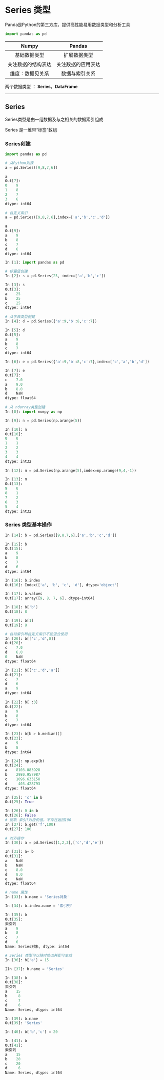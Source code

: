 # Series 类型

Panda是Python的第三方库，提供高性能易用数据类型和分析工具

```python
import pandas as pd
```

|       Numpy        |       Pandas       |
| :----------------: | :----------------: |
|    基础数据类型    |    扩展数据类型    |
| 关注数据的结构表达 | 关注数据的应用表达 |
|  维度：数据见关系  |   数据与索引关系   |



两个数据类型 ： **Series**，**DataFrame**

------

## Series

Series类型是由一组数据及与之相关的数据索引组成

Series 是一维带“标签”数组

### Series创建

```python
import pandas as pd

# 从Python列表 
a = pd.Series([9,8,7,6])

a
Out[7]: 
0    9
1    8
2    7
3    6
dtype: int64
 
# 自定义索引
a = pd.Series([9,8,7,6],index=['a','b','c','d'])

a
Out[9]: 
a    9
b    8
c    7
d    6
dtype: int64
```

```python
In [1]: import pandas as pd

# 标量值创建
In [2]: s = pd.Series(25, index=['a','b','c'])

In [3]: s
Out[3]:
a    25
b    25
c    25
dtype: int64
    
# 从字典类型创建
In [4]: d = pd.Series({'a':9,'b':8,'c':7})

In [5]: d
Out[5]:
a    9
b    8
c    7
dtype: int64

In [6]: e = pd.Series({'a':9,'b':8,'c':7},index=['c','a','b','d'])

In [7]: e
Out[7]:
c    7.0
a    9.0
b    8.0
d    NaN
dtype: float64
    
# 从 ndarray类型创建
In [8]: import numpy as np

In [9]: n = pd.Series(np.arange(5))

In [10]: n
Out[10]:
0    0
1    1
2    2
3    3
4    4
dtype: int32
    
In [12]: m = pd.Series(np.arange(5),index=np.arange(9,4,-1))

In [13]: m
Out[13]:
9    0
8    1
7    2
6    3
5    4
dtype: int32

```



### Series 类型基本操作

```python
In [14]: b = pd.Series([9,8,7,6],['a','b','c','d'])

In [15]: b
Out[15]:
a    9
b    8
c    7
d    6
dtype: int64

In [16]: b.index
Out[16]: Index(['a', 'b', 'c', 'd'], dtype='object')

In [17]: b.values
Out[17]: array([9, 8, 7, 6], dtype=int64)

In [18]: b['b']
Out[18]: 8

In [19]: b[1]
Out[19]: 8

# 自动索引和自定义索引不能混合使用
In [20]: b[['c','d',0]]
Out[20]:
c    7.0
d    6.0
0    NaN
dtype: float64

In [21]: b[['c','d','a']]
Out[21]:
c    7
d    6
a    9
dtype: int64
    
In [22]: b[ :3]
Out[22]:
a    9
b    8
c    7
dtype: int64

In [23]: b[b > b.median()]
Out[23]:
a    9
b    8
dtype: int64

In [24]: np.exp(b)
Out[24]:
a    8103.083928
b    2980.957987
c    1096.633158
d     403.428793
dtype: float64
    
In [25]: 'c' in b
Out[25]: True

In [26]: 0 in b
Out[26]: False
# 提取 索引f对应的值，不存在返回100
In [27]: b.get('f',100)
Out[27]: 100
    
# 对齐操作    
In [30]: a = pd.Series([1,2,3],['c','d','e'])

In [31]: a+ b
Out[31]:
a    NaN
b    NaN
c    8.0
d    8.0
e    NaN
dtype: float64

# name 属性
In [33]: b.name = 'Series对象'

In [34]: b.index.name = '索引列'

In [35]: b
Out[35]:
索引列
a    9
b    8
c    7
d    6
Name: Series对象, dtype: int64

# Series 类型可以随时修改并即可生效
In [36]: b['a'] = 15

IIn [37]: b.name = 'Series'

In [38]: b
Out[38]:
索引列
a    15
b     8
c     7
d     6
Name: Series, dtype: int64

In [39]: b.name
Out[39]: 'Series'

In [40]: b['b','c'] = 20

In [41]: b
Out[41]:
索引列
a    15
b    20
c    20
d     6
Name: Series, dtype: int64
```





